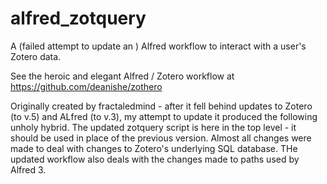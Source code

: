 # alfred_zotquery
A (failed attempt to update an ) Alfred workflow to interact with a user's Zotero data.

See the heroic and elegant Alfred / Zotero workflow at https://github.com/deanishe/zothero


Originally created by fractaledmind - after it fell behind updates to Zotero (to v.5) and ALfred (to v.3), my attempt to update it produced the 
following unholy hybrid. The updated zotquery script is here in the top level - it should be used in place of the previous version.
Almost all changes were made to deal with changes to Zotero's underlying SQL database. THe updated workflow also deals with 
the changes made to paths used by Alfred 3.

